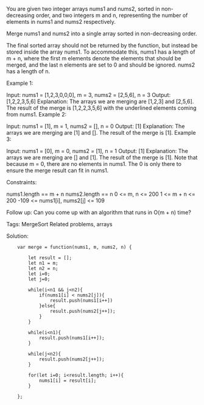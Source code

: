 You are given two integer arrays nums1 and nums2, sorted in non-decreasing order, and two integers m and n, representing the number of elements in nums1 and nums2 respectively.

Merge nums1 and nums2 into a single array sorted in non-decreasing order.

The final sorted array should not be returned by the function, but instead be stored inside the array nums1. To accommodate this, nums1 has a length of m + n, where the first m elements denote the elements that should be merged, and the last n elements are set to 0 and should be ignored. nums2 has a length of n.

 

Example 1:

Input: nums1 = [1,2,3,0,0,0], m = 3, nums2 = [2,5,6], n = 3
Output: [1,2,2,3,5,6]
Explanation: The arrays we are merging are [1,2,3] and [2,5,6].
The result of the merge is [1,2,2,3,5,6] with the underlined elements coming from nums1.
Example 2:

Input: nums1 = [1], m = 1, nums2 = [], n = 0
Output: [1]
Explanation: The arrays we are merging are [1] and [].
The result of the merge is [1].
Example 3:

Input: nums1 = [0], m = 0, nums2 = [1], n = 1
Output: [1]
Explanation: The arrays we are merging are [] and [1].
The result of the merge is [1].
Note that because m = 0, there are no elements in nums1. The 0 is only there to ensure the merge result can fit in nums1.
 

Constraints:

nums1.length == m + n
nums2.length == n
0 <= m, n <= 200
1 <= m + n <= 200
-109 <= nums1[i], nums2[j] <= 109
 

Follow up: Can you come up with an algorithm that runs in O(m + n) time?


Tags: MergeSort Related problems, arrays

Solution: 

        
        var merge = function(nums1, m, nums2, n) {
            
            let result = [];
            let n1 = m;
            let n2 = n;
            let i=0;
            let j=0;
            
            while(i<n1 && j<n2){
                if(nums1[i] < nums2[j]){
                    result.push(nums1[i++])
                }else{
                    result.push(nums2[j++]);
                }
            }
            
            while(i<n1){
                result.push(nums1[i++]);
            }
            
            while(j<n2){
                result.push(nums2[j++]);
            }
            
            for(let i=0; i<result.length; i++){
                nums1[i] = result[i];
            }
            
        };
